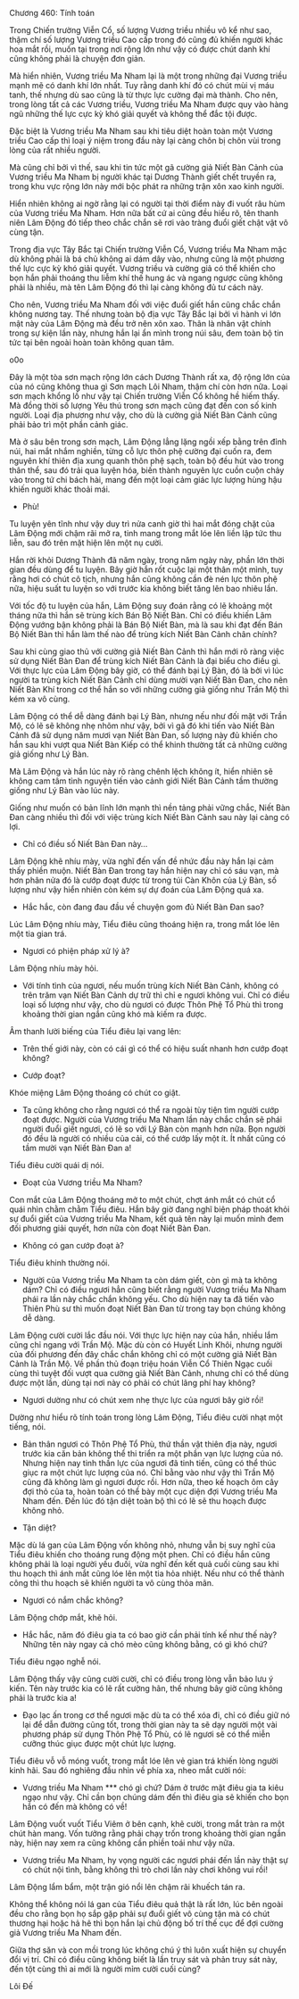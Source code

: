 




Chương 460: Tính toán


Trong Chiến trường Viễn Cổ, số lượng Vương triều nhiều vô kể như sao, thậm chí số lượng Vương triều Cao cấp trong đó cũng đủ khiến người khác hoa mắt rồi, muốn tại trong nơi rộng lớn như vậy có được chút danh khí cũng không phải là chuyện đơn giản.

Mà hiển nhiên, Vương triều Ma Nham lại là một trong những đại Vương triều mạnh mẽ có danh khí lớn nhất. Tuy rằng danh khí đó có chút mùi vị máu tanh, thế nhưng dù sao cũng là từ thực lực cường đại mà thành. Cho nên, trong lòng tất cả các Vương triều, Vương triều Ma Nham được quy vào hàng ngũ những thế lực cực kỳ khó giải quyết và không thể đắc tội được.

Đặc biệt là Vương triều Ma Nham sau khi tiêu diệt hoàn toàn một Vương triều Cao cấp thì loại ý niệm trong đầu này lại càng chôn bị chôn vùi trong lòng của rất nhiều người.

Mà cũng chỉ bởi vì thế, sau khi tin tức một gã cường giả Niết Bàn Cảnh của Vương triều Ma Nham bị người khác tại Dương Thành giết chết truyền ra, trong khu vực rộng lớn này mới bộc phát ra những trận xôn xao kinh người.

Hiển nhiên không ai ngờ rằng lại có người tại thời điểm này đi vuốt râu hùm của Vương triều Ma Nham. Hơn nữa bất cứ ai cũng đều hiểu rõ, tên thanh niên Lâm Động đó tiếp theo chắc chắn sẽ rơi vào tràng đuổi giết chật vật vô cùng tận.

Trong địa vực Tây Bắc tại Chiến trường Viễn Cổ, Vương triều Ma Nham mặc dù không phải là bá chủ không ai dám dây vào, nhưng cũng là một phương thế lực cực kỳ khó giải quyết. Vương triều và cường giả có thể khiến cho bọn hắn phải thoáng thu liễm khí thế hung ác và ngang ngược cũng không phải là nhiều, mà tên Lâm Động đó thì lại càng không đủ tư cách này.

Cho nên, Vương triều Ma Nham đối với việc đuổi giết hắn cũng chắc chắn không nương tay. Thế nhưng toàn bộ địa vực Tây Bắc lại bởi vì hành vi lớn mật này của Lâm Động mà đều trở nên xôn xao. Thân là nhân vật chính trong sự kiện lần này, nhưng hắn lại ẩn mình trong núi sâu, đem toàn bộ tin tức tại bên ngoài hoàn toàn không quan tâm.

o0o

Đây là một tòa sơn mạch rộng lớn cách Dương Thành rất xa, độ rộng lớn của của nó cũng không thua gì Sơn mạch Lôi Nham, thậm chí còn hơn nữa. Loại sơn mạch khổng lồ như vậy tại Chiến trường Viễn Cổ không hề hiếm thấy. Mà đồng thời số lượng Yêu thú trong sơn mạch cũng đạt đến con số kinh người. Loại địa phương như vậy, cho dù là cường giả Niết Bàn Cảnh cũng phải bảo trì một phần cảnh giác.

Mà ở sâu bên trong sơn mạch, Lâm Động lẳng lặng ngồi xếp bằng trên đỉnh núi, hai mắt nhắm nghiền, từng cỗ lực thôn phệ cường đại cuốn ra, đem nguyên khí thiên địa xung quanh thôn phệ sạch, toàn bộ đều hút vào trong thân thể, sau đó trải qua luyện hóa, biến thành nguyên lực cuồn cuộn chảy vào trong tứ chi bách hài, mang đến một loại cảm giác lực lượng hùng hậu khiến người khác thoải mái.

- Phù!

Tu luyện yên tĩnh như vậy duy trì nửa canh giờ thì hai mắt đóng chặt của Lâm Động mới chậm rãi mở ra, tinh mang trong mắt lóe lên liền lập tức thu liễn, sau đó trên mặt hiện lên một nụ cười.

Hắn rời khỏi Dương Thành đã năm ngày, trong năm ngày này, phần lớn thời gian đều dùng để tu luyện. Bây giờ hắn rốt cuộc lại một thân một mình, tuy rằng hơi có chút cô tịch, nhưng hắn cũng không cần đè nén lực thôn phệ nữa, hiệu suất tu luyện so với trước kia không biết tăng lên bao nhiêu lần.

Với tốc độ tu luyện của hắn, Lâm Động suy đoán rằng có lẽ khoảng một tháng nữa thì hắn sẽ trùng kích Bán Bộ Niết Bàn. Chỉ có điều khiến Lâm Động vướng bận không phải là Bán Bộ Niết Bàn, mà là sau khi đạt đến Bán Bộ Niết Bàn thì hắn làm thế nào để trùng kích Niết Bàn Cảnh chân chính?

Sau khi cùng giao thủ với cường giả Niết Bàn Cảnh thì hắn mới rõ ràng việc sử dụng Niết Bàn Đan để trùng kích Niết Bàn Cảnh là đại biểu cho điều gì. Với thực lực của Lâm Động bây giờ, có thể đánh bại Lý Bàn, đó là bởi vì lúc người ta trùng kích Niết Bàn Cảnh chỉ dùng mười vạn Niết Bàn Đan, cho nên Niết Bàn Khí trong cơ thể hắn so với những cường giả giống như Trần Mộ thì kém xa vô cùng.

Lâm Động có thể dễ dàng đánh bại Lý Bàn, nhưng nếu như đối mặt với Trần Mộ, có lẽ sẽ không nhẹ nhõm như vậy, bởi vì gã đó khi tiến vào Niết Bàn Cảnh đã sử dụng năm mươi vạn Niết Bàn Đan, số lượng này đủ khiến cho hắn sau khi vượt qua Niết Bàn Kiếp có thể khinh thường tất cả những cường giả giống như Lý Bàn.

Mà Lâm Động và hắn lúc này rõ ràng chênh lệch không ít, hiển nhiên sẽ không cam tâm tình nguyện tiến vào cảnh giới Niết Bàn Cảnh tầm thường giống như Lý Bàn vào lúc này.

Giống như muốn có bản lĩnh lớn mạnh thì nền tảng phải vững chắc, Niết Bàn Đan càng nhiều thì đối với việc trùng kích Niết Bàn Cảnh sau này lại càng có lợi.

- Chỉ có điều số Niết Bàn Đan này…

Lâm Động khẽ nhíu mày, vừa nghĩ đến vấn đề nhức đầu này hắn lại cảm thấy phiền muộn. Niết Bàn Đan trong tay hắn hiện nay chỉ có sáu vạn, mà hơn phân nửa đó là cướp đoạt được từ trong túi Càn Khôn của Lý Bàn, số lượng như vậy hiển nhiên còn kém sự dự đoán của Lâm Động quá xa.

- Hắc hắc, còn đang đau đầu về chuyện gom đủ Niết Bàn Đan sao?

Lúc Lâm Động nhíu mày, Tiểu điêu cũng thoáng hiện ra, trong mắt lóe lên một tia gian trá.

- Ngươi có phiện pháp xử lý à?

Lâm Động nhíu mày hỏi.

- Với tính tình của ngươi, nếu muốn trùng kích Niết Bàn Cảnh, không có trên trăm vạn Niết Bàn Cảnh dự trữ thì chỉ e ngươi không vui. Chỉ có điều loại số lượng như vậy, cho dù ngươi có được Thôn Phệ Tổ Phù thì trong khoảng thời gian ngắn cũng khó mà kiếm ra được.

Âm thanh lười biếng của Tiểu điêu lại vang lên:

- Trên thế giới này, còn có cái gì có thể có hiệu suất nhanh hơn cướp đoạt không?

- Cướp đoạt?

Khóe miệng Lâm Động thoáng có chút co giật.

- Ta cũng không cho rằng ngươi có thể ra ngoài tùy tiện tìm người cướp đoạt được. Người của Vương triều Ma Nham lần này chắc chắn sẽ phái người đuổi giết ngươi, có lẽ so với Lý Bàn còn mạnh hơn nữa. Bọn người đó đều là người có nhiều của cải, có thể cướp lấy một ít. Ít nhất cũng có tầm mười vạn Niết Bàn Đan a!

Tiểu điêu cười quái dị nói.

- Đoạt của Vương triều Ma Nham?

Con mắt của Lâm Động thoáng mở to một chút, chợt ánh mắt có chút cổ quái nhìn chằm chằm Tiểu điêu. Hắn bây giờ đang nghĩ biện pháp thoát khỏi sự đuổi giết của Vương triều Ma Nham, kết quả tên này lại muốn mình đem đối phương giải quyết, hơn nữa còn đoạt Niết Bàn Đan.

- Không có gan cướp đoạt à?

Tiểu điêu khinh thường nói.

- Người của Vương triều Ma Nham ta còn dám giết, còn gì mà ta không dám? Chỉ có điều ngươi hẳn cũng biết rằng người Vương triều Ma Nham phái ra lần này chắc chắn không yếu. Cho dù hiện nay ta đã tiến vào Thiên Phù sư thì muốn đoạt Niết Bàn Đan từ trong tay bọn chúng không dễ dàng.

Lâm Động cười cười lắc đầu nói. Với thực lực hiện nay của hắn, nhiều lắm cũng chỉ ngang với Trần Mộ. Mặc dù còn có Huyết Linh Khôi, nhưng người của đối phương đến đây chắc chắn không chỉ có một cường giả Niết Bàn Cảnh là Trần Mộ. Về phần thủ đoạn triệu hoán Viễn Cổ Thiên Ngạc cuối cùng thì tuyệt đối vượt qua cường giả Niết Bàn Cảnh, nhưng chỉ có thể dùng được một lần, dùng tại nơi này có phải có chút lãng phí hay không?

- Ngươi dường như có chút xem nhẹ thực lực của ngươi bây giờ rồi!

Dường như hiểu rõ tính toán trong lòng Lâm Động, Tiểu điêu cười nhạt một tiếng, nói.

- Bản thân ngươi có Thôn Phệ Tổ Phù, thứ thần vật thiên địa này, ngươi trước kia căn bản không thể thi triển ra một phần vạn lực lượng của nó. Nhưng hiện nay tinh thần lực của ngươi đã tinh tiến, cũng có thể thúc giục ra một chút lực lượng của nó. Chỉ bằng vào như vậy thì Trần Mộ cũng đã không làm gì ngươi được rồi. Hơn nữa, theo kế hoạch ôm cây đợi thỏ của ta, hoàn toàn có thể bày một cục diện đợi Vương triều Ma Nham đến. Đến lúc đó tận diệt toàn bộ thì có lẽ sẽ thu hoạch được không nhỏ.

- Tận diệt?

Mặc dù lá gan của Lâm Động vốn không nhỏ, nhưng vẫn bị suy nghĩ của Tiểu điêu khiến cho thoáng rung động một phen. Chỉ có điều hắn cũng không phải là loại người yếu đuối, vừa nghĩ đến kết quả cuối cùng sau khi thu hoạch thì ánh mắt cũng lóe lên một tia hỏa nhiệt. Nếu như có thể thành công thì thu hoạch sẽ khiến người ta vô cùng thỏa mãn.

- Ngươi có nắm chắc không?

Lâm Động chớp mắt, khẽ hỏi.

- Hắc hắc, năm đó điêu gia ta có bao giờ cần phải tính kế như thế này? Những tên này ngay cả chó mèo cũng không bằng, có gì khó chứ?

Tiểu điêu ngạo nghễ nói.

Lâm Động thấy vậy cũng cười cười, chỉ có điều trong lòng vẫn bảo lưu ý kiến. Tên này trước kia có lẽ rất cường hãn, thế nhưng bây giờ cũng không phải là trước kia a!

- Đạo lạc ấn trong cơ thể ngươi mặc dù ta có thể xóa đi, chỉ có điều giữ nó lại để dẫn đường cũng tốt, trong thời gian này ta sẽ dạy người một vài phương pháp sử dụng Thôn Phệ Tổ Phù, có lẽ ngươi sẽ có thể miễn cưỡng thúc giục được một chút lực lượng.

Tiểu điêu vỗ vỗ móng vuốt, trong mắt lóe lên vẻ gian trá khiến lòng người kinh hãi. Sau đó nghiêng đầu nhìn về phía xa, nheo mắt cười nói:

- Vương triều Ma Nham *** chó gì chứ? Dám ở trước mặt điêu gia ta kiêu ngạo như vậy. Chỉ cần bọn chúng dám đến thì điêu gia sẽ khiến cho bọn hắn có đến mà không có về!

Lâm Động vuốt vuốt Tiểu Viêm ở bên cạnh, khẽ cười, trong mắt tràn ra một chút hàn mang. Vốn tưởng rằng phải chạy trốn trong khoảng thời gian ngắn này, hiện nay xem ra cũng không cần phiền toái như vậy nữa.

- Vương triều Ma Nham, hy vọng người các ngươi phái đến lần này thật sự có chút nội tình, bằng không thì trò chơi lần này chơi không vui rồi!

Lâm Động lẩm bẩm, một trận gió nổi lên chậm rãi khuếch tán ra.

Không thể không nói lá gan của Tiểu điêu quả thật là rất lớn, lúc bên ngoài đều cho rằng bọn họ sắp gặp phải sự đuổi giết vô cùng tận mà có chút thương hại hoặc hả hê thì bọn hắn lại chủ động bố trí thế cục để đợi cường giả Vương triều Ma Nham đến.

Giữa thợ săn và con mồi trong lúc không chú ý thì luôn xuất hiện sự chuyển đổi vị trí. Chỉ có điều cũng không biết là lần truy sát và phản truy sát này, đến tột cùng thì ai mới là người mỉm cười cuối cùng?

Lôi Đế




